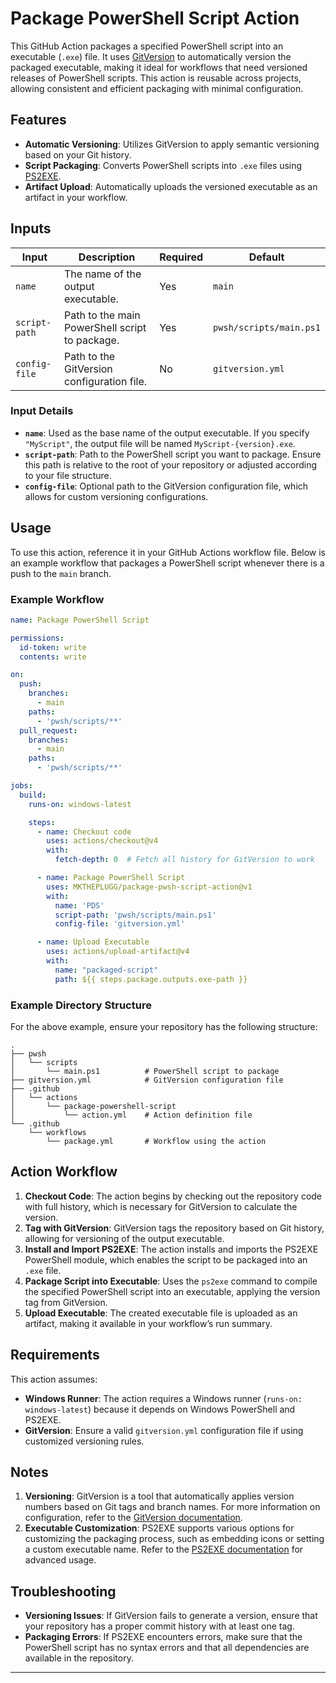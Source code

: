 # Package PowerShell Script Action

This GitHub Action packages a specified PowerShell script into an executable (`.exe`) file. It uses [GitVersion](https://gitversion.net/) to automatically version the packaged executable, making it ideal for workflows that need versioned releases of PowerShell scripts. This action is reusable across projects, allowing consistent and efficient packaging with minimal configuration.

## Features

- **Automatic Versioning**: Utilizes GitVersion to apply semantic versioning based on your Git history.
- **Script Packaging**: Converts PowerShell scripts into `.exe` files using [PS2EXE](https://github.com/MScholtes/PS2EXE).
- **Artifact Upload**: Automatically uploads the versioned executable as an artifact in your workflow.

## Inputs

| Input        | Description                                              | Required | Default                      |
|--------------|----------------------------------------------------------|----------|------------------------------|
| `name`       | The name of the output executable.                       | Yes      | `main`                       |
| `script-path`| Path to the main PowerShell script to package.           | Yes      | `pwsh/scripts/main.ps1`      |
| `config-file`| Path to the GitVersion configuration file.               | No       | `gitversion.yml`             |

### Input Details

- **`name`**: Used as the base name of the output executable. If you specify `"MyScript"`, the output file will be named `MyScript-{version}.exe`.
- **`script-path`**: Path to the PowerShell script you want to package. Ensure this path is relative to the root of your repository or adjusted according to your file structure.
- **`config-file`**: Optional path to the GitVersion configuration file, which allows for custom versioning configurations.

[//]: # ()
[//]: # (## Outputs)

[//]: # ()
[//]: # (| Output       | Description                                              |)

[//]: # (|--------------|----------------------------------------------------------|)

[//]: # (| `exe-path`   | Path to the generated executable file.                   |)

## Usage

To use this action, reference it in your GitHub Actions workflow file. Below is an example workflow that packages a PowerShell script whenever there is a push to the `main` branch.

### Example Workflow

```yaml
name: Package PowerShell Script

permissions:
  id-token: write
  contents: write

on:
  push:
    branches:
      - main
    paths:
      - 'pwsh/scripts/**'
  pull_request:
    branches:
      - main
    paths:
      - 'pwsh/scripts/**'

jobs:
  build:
    runs-on: windows-latest

    steps:
      - name: Checkout code
        uses: actions/checkout@v4
        with:
          fetch-depth: 0  # Fetch all history for GitVersion to work

      - name: Package PowerShell Script
        uses: MKTHEPLUGG/package-pwsh-script-action@v1
        with:
          name: 'PDS'
          script-path: 'pwsh/scripts/main.ps1'
          config-file: 'gitversion.yml'

      - name: Upload Executable
        uses: actions/upload-artifact@v4
        with:
          name: "packaged-script"
          path: ${{ steps.package.outputs.exe-path }}
```

### Example Directory Structure

For the above example, ensure your repository has the following structure:

```
.
├── pwsh
│   └── scripts
│       └── main.ps1          # PowerShell script to package
├── gitversion.yml            # GitVersion configuration file
├── .github
│   └── actions
│       └── package-powershell-script
│           └── action.yml    # Action definition file
└── .github
    └── workflows
        └── package.yml       # Workflow using the action
```

## Action Workflow

1. **Checkout Code**: The action begins by checking out the repository code with full history, which is necessary for GitVersion to calculate the version.
2. **Tag with GitVersion**: GitVersion tags the repository based on Git history, allowing for versioning of the output executable.
3. **Install and Import PS2EXE**: The action installs and imports the PS2EXE PowerShell module, which enables the script to be packaged into an `.exe` file.
4. **Package Script into Executable**: Uses the `ps2exe` command to compile the specified PowerShell script into an executable, applying the version tag from GitVersion.
5. **Upload Executable**: The created executable file is uploaded as an artifact, making it available in your workflow’s run summary.

## Requirements

This action assumes:
- **Windows Runner**: The action requires a Windows runner (`runs-on: windows-latest`) because it depends on Windows PowerShell and PS2EXE.
- **GitVersion**: Ensure a valid `gitversion.yml` configuration file if using customized versioning rules.

## Notes

1. **Versioning**: GitVersion is a tool that automatically applies version numbers based on Git tags and branch names. For more information on configuration, refer to the [GitVersion documentation](https://gitversion.net/docs/).
2. **Executable Customization**: PS2EXE supports various options for customizing the packaging process, such as embedding icons or setting a custom executable name. Refer to the [PS2EXE documentation](https://github.com/MScholtes/PS2EXE) for advanced usage.

## Troubleshooting

- **Versioning Issues**: If GitVersion fails to generate a version, ensure that your repository has a proper commit history with at least one tag.
- **Packaging Errors**: If PS2EXE encounters errors, make sure that the PowerShell script has no syntax errors and that all dependencies are available in the repository.

---